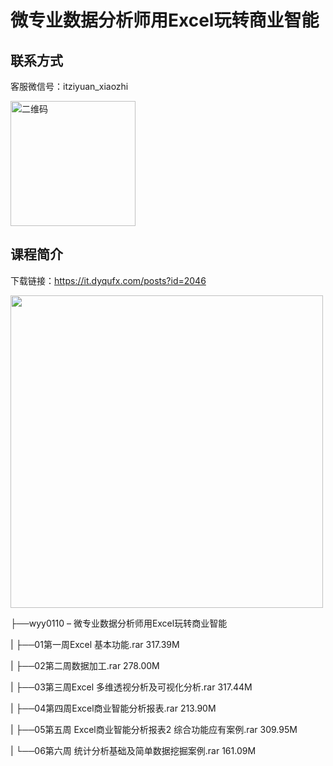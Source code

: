 # 微专业数据分析师用Excel玩转商业智能

## 联系方式

客服微信号：itziyuan_xiaozhi

<img src="https://ziyuanyun.oss-cn-guangzhou.aliyuncs.com/common/20240614073449/666b82192834a.jpg" width="200" height="200" alt="二维码">

## 课程简介

下载链接：https://it.dyqufx.com/posts?id=2046

<img src="https://ziyuanyun.oss-cn-guangzhou.aliyuncs.com/yun/20240515183636/6644903437728.jpg" width="500" alt="">

  ├──wyy0110 &#8211; 微专业数据分析师用Excel玩转商业智能

 | ├──01第一周Excel 基本功能.rar 317.39M

 | ├──02第二周数据加工.rar 278.00M

 | ├──03第三周Excel 多维透视分析及可视化分析.rar 317.44M

 | ├──04第四周Excel商业智能分析报表.rar 213.90M

 | ├──05第五周 Excel商业智能分析报表2 综合功能应有案例.rar 309.95M

 | └──06第六周 统计分析基础及简单数据挖掘案例.rar 161.09M

  
